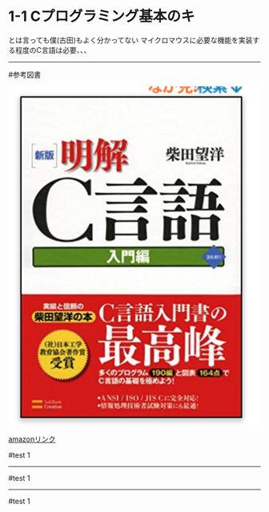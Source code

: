
# 1-1 Cプログラミング基本のキ

とは言っても僕(古田)もよく分かってない
マイクロマウスに必要な機能を実装する程度のC言語は必要、、、

---

#参考図書

![画像](images/明解C言語表紙.png)

[amazonリンク](amazon.co.jp/新版-明解C言語-入門編-柴田望洋/dp/4797327928/ref=sr_1_20?__mk_ja_JP=カタカナ&keywords=明解C言語&qid=1576245256&sr=8-20)

#test 1

---

#test 1

---
#test 1
